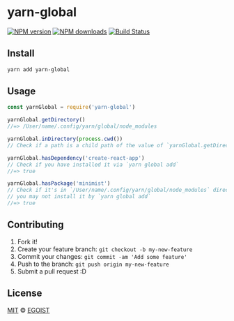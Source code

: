 # yarn-global

[![NPM version](https://img.shields.io/npm/v/yarn-global.svg?style=flat-square)](https://npmjs.com/package/yarn-global) [![NPM downloads](https://img.shields.io/npm/dm/yarn-global.svg?style=flat-square)](https://npmjs.com/package/yarn-global) [![Build Status](https://img.shields.io/circleci/project/egoist/yarn-global/master.svg?style=flat-square)](https://circleci.com/gh/egoist/yarn-global)

## Install

```bash
yarn add yarn-global
```

## Usage

```js
const yarnGlobal = require('yarn-global')

yarnGlobal.getDirectory()
//=> /User/name/.config/yarn/global/node_modules

yarnGlobal.inDirectory(process.cwd())
// Check if a path is a child path of the value of `yarnGlobal.getDirectory()`

yarnGlobal.hasDependency('create-react-app')
// Check if you have installed it via `yarn global add`
//=> true

yarnGlobal.hasPackage('minimist')
// Check if it's in `/User/name/.config/yarn/global/node_modules` directory
// you may not install it by `yarn global add`
//=> true
```

## Contributing

1. Fork it!
2. Create your feature branch: `git checkout -b my-new-feature`
3. Commit your changes: `git commit -am 'Add some feature'`
4. Push to the branch: `git push origin my-new-feature`
5. Submit a pull request :D

## License

[MIT](https://egoist.mit-license.org/) © [EGOIST](https://github.com/egoist)
